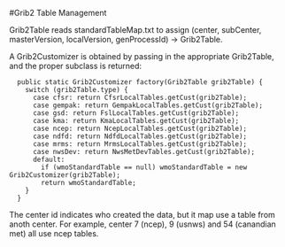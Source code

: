 #Grib2 Table Management

Grib2Table reads standardTableMap.txt to assign
(center, subCenter, masterVersion, localVersion, genProcessId) -> Grib2Table.

A Grib2Customizer is obtained by passing in the appropriate Grib2Table, and the 
proper subclass is returned:

````
  public static Grib2Customizer factory(Grib2Table grib2Table) {
    switch (grib2Table.type) {
      case cfsr: return CfsrLocalTables.getCust(grib2Table);
      case gempak: return GempakLocalTables.getCust(grib2Table);
      case gsd: return FslLocalTables.getCust(grib2Table);
      case kma: return KmaLocalTables.getCust(grib2Table);
      case ncep: return NcepLocalTables.getCust(grib2Table);
      case ndfd: return NdfdLocalTables.getCust(grib2Table);
      case mrms: return MrmsLocalTables.getCust(grib2Table);
      case nwsDev: return NwsMetDevTables.getCust(grib2Table);
      default:
        if (wmoStandardTable == null) wmoStandardTable = new Grib2Customizer(grib2Table);
        return wmoStandardTable;
    }
  }
````

The center id indicates who created the data, but it map use a table from anoth center.
For example, center 7 (ncep), 9 (usnws) and 54 (canandian met) all use ncep tables.
